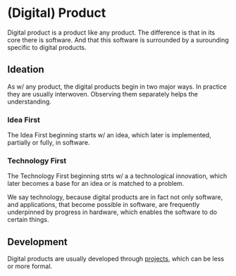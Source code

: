 # (Digital) Product

Digital product is a product like any product. The difference is that in its core there is software. And that this software is surrounded by a surounding specific to digital products.

## Ideation

As w/ any product, the digital products begin in two major ways. In practice they are usually interwoven. Observing them separately helps the understanding.

### Idea First

The Idea First beginning starts w/ an idea, which later is implemented, partially or fully, in software.

### Technology First

The Technology First beginning strts w/ a a technological innovation, which later becomes a base for an idea or is matched to a problem.

We say technology, because digital products are in fact not only software, and applications, that become possible in software, are frequently underpinned by progress in hardware, which enables the software to do certain things.

## Development

Digital products are usually developed through [projects](project.md), which can be less or more formal.
